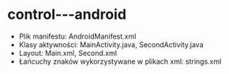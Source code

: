 # control---android
- Plik manifestu: AndroidManifest.xml
- Klasy aktywności: MainActivity.java, SecondActivity.java
- Layout: Main.xml, Second.xml
- Łańcuchy znaków wykorzystywane w plikach xml: strings.xml
